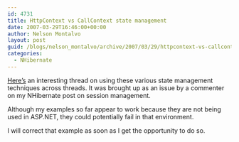 ```yaml
---
id: 4731
title: HttpContext vs CallContext state management
date: 2007-03-29T16:46:00+00:00
author: Nelson Montalvo
layout: post
guid: /blogs/nelson_montalvo/archive/2007/03/29/httpcontext-vs-callcontext-state-management.aspx
categories:
  - NHibernate
---
```

[Here&#8217;s](http://forum.springframework.net/showthread.php?t=572) an interesting thread on using these various state management techniques across threads. It was brought up as an issue by a commenter on my NHibernate post on session management.

Although my examples so far appear to work because they are not being used in ASP.NET, they could potentially fail in that environment.

I will correct that example as soon as I get the opportunity to do so.